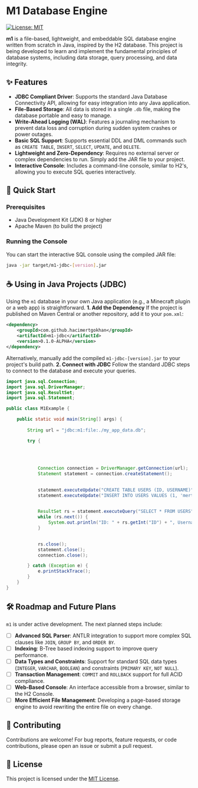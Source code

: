 # M1 Database Engine

[![License: MIT](https://img.shields.io/badge/License-MIT-yellow.svg)](https://opensource.org/licenses/MIT)

**m1** is a file-based, lightweight, and embeddable SQL database engine written from scratch in Java, inspired by the H2 database. This project is being developed to learn and implement the fundamental principles of database systems, including data storage, query processing, and data integrity.

## ✨ Features

-   **JDBC Compliant Driver**: Supports the standard Java Database Connectivity API, allowing for easy integration into any Java application.
-   **File-Based Storage**: All data is stored in a single `.db` file, making the database portable and easy to manage.
-   **Write-Ahead Logging (WAL)**: Features a journaling mechanism to prevent data loss and corruption during sudden system crashes or power outages.
-   **Basic SQL Support**: Supports essential DDL and DML commands such as `CREATE TABLE`, `INSERT`, `SELECT`, `UPDATE`, and `DELETE`.
-   **Lightweight and Zero-Dependency**: Requires no external server or complex dependencies to run. Simply add the JAR file to your project.
-   **Interactive Console**: Includes a command-line console, similar to H2's, allowing you to execute SQL queries interactively.

## 🚀 Quick Start

### Prerequisites

-   Java Development Kit (JDK) 8 or higher
-   Apache Maven (to build the project)

### Running the Console

You can start the interactive SQL console using the compiled JAR file:

```bash
java -jar target/m1-jdbc-[version].jar
```
## ☕ Using in Java Projects (JDBC)

Using the `m1` database in your own Java application (e.g., a Minecraft plugin or a web app) is straightforward.
**1. Add the Dependency**
If the project is published on Maven Central or another repository, add it to your `pom.xml`:

```xml
<dependency>
    <groupId>com.github.hacimertgokhan</groupId>
    <artifactId>m1-jdbc</artifactId>
    <version>0.1.0-ALPHA</version>
</dependency>
```

Alternatively, manually add the compiled `m1-jdbc-[version].jar` to your project's build path.
**2. Connect with JDBC**
Follow the standard JDBC steps to connect to the database and execute your queries.

```java
import java.sql.Connection;
import java.sql.DriverManager;
import java.sql.ResultSet;
import java.sql.Statement;

public class M1Example {

    public static void main(String[] args) {
        
        String url = "jdbc:m1:file:./my_app_data.db";

        try {
            
            
            
            
            Connection connection = DriverManager.getConnection(url);
            Statement statement = connection.createStatement();

            
            statement.executeUpdate("CREATE TABLE USERS (ID, USERNAME)");
            statement.executeUpdate("INSERT INTO USERS VALUES (1, 'mert')");

            
            ResultSet rs = statement.executeQuery("SELECT * FROM USERS");
            while (rs.next()) {
                System.out.println("ID: " + rs.getInt("ID") + ", Username: " + rs.getString("USERNAME"));
            }

            
            rs.close();
            statement.close();
            connection.close();

        } catch (Exception e) {
            e.printStackTrace();
        }
    }
}
```

## 🛠️ Roadmap and Future Plans

`m1` is under active development. The next planned steps include:

-   [ ] **Advanced SQL Parser**: ANTLR integration to support more complex SQL clauses like `JOIN`, `GROUP BY`, and `ORDER BY`.
-   [ ] **Indexing**: B-Tree based indexing support to improve query performance.
-   [ ] **Data Types and Constraints**: Support for standard SQL data types (`INTEGER`, `VARCHAR`, `BOOLEAN`) and constraints (`PRIMARY KEY`, `NOT NULL`).
-   [ ] **Transaction Management**: `COMMIT` and `ROLLBACK` support for full ACID compliance.
-   [ ] **Web-Based Console**: An interface accessible from a browser, similar to the H2 Console.
-   [ ] **More Efficient File Management**: Developing a page-based storage engine to avoid rewriting the entire file on every change.

## 🤝 Contributing

Contributions are welcome! For bug reports, feature requests, or code contributions, please open an issue or submit a pull request.

## 📜 License

This project is licensed under the [MIT License](LICENSE).